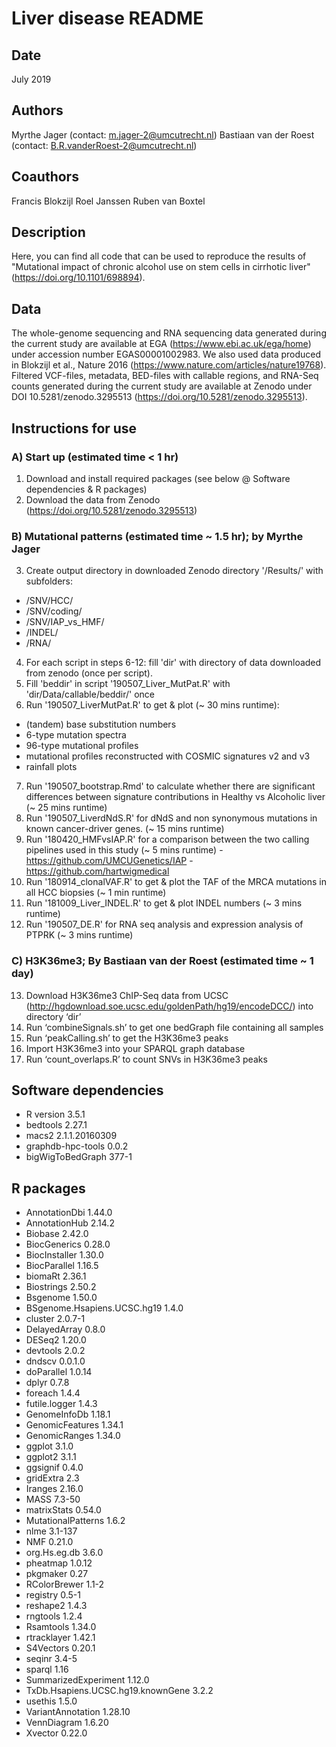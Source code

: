 # Liver disease README

## Date
July 2019

## Authors
Myrthe Jager (contact: m.jager-2@umcutrecht.nl)
Bastiaan van der Roest (contact: B.R.vanderRoest-2@umcutrecht.nl)

## Coauthors
Francis Blokzijl
Roel Janssen
Ruben van Boxtel

## Description
Here, you can find all code that can be used to reproduce the results of "Mutational impact of chronic alcohol use on stem cells in cirrhotic liver" (https://doi.org/10.1101/698894).

## Data
The whole-genome sequencing and RNA sequencing data generated during the current study are available at EGA (https://www.ebi.ac.uk/ega/home) under accession number EGAS00001002983. We also used data produced in Blokzijl et al., Nature 2016 (https://www.nature.com/articles/nature19768).
Filtered VCF-files, metadata, BED-files with callable regions, and RNA-Seq counts generated during the current study are available at Zenodo under DOI 10.5281/zenodo.3295513 (https://doi.org/10.5281/zenodo.3295513). 


## Instructions for use

### A) Start up (estimated time < 1 hr)
1. Download and install required packages (see below @ Software dependencies & R packages)
2. Download the data from Zenodo (https://doi.org/10.5281/zenodo.3295513)

### B) Mutational patterns (estimated time ~ 1.5 hr); by Myrthe Jager
3. Create output directory in downloaded Zenodo directory '/Results/' with subfolders:
- /SNV/HCC/
- /SNV/coding/
- /SNV/IAP_vs_HMF/
- /INDEL/
- /RNA/
4. For each script in steps 6-12: fill 'dir' with directory of data downloaded from zenodo (once per script).
5. Fill 'beddir' in script '190507_Liver_MutPat.R' with 'dir/Data/callable/beddir/' once
6. Run '190507_LiverMutPat.R' to get & plot (~ 30 mins runtime): 
- (tandem) base substitution numbers
- 6-type mutation spectra
- 96-type mutational profiles
- mutational profiles reconstructed with COSMIC signatures v2 and v3
- rainfall plots
7. Run '190507_bootstrap.Rmd' to calculate whether there are significant differences between signature contributions in Healthy vs Alcoholic liver (~ 25 mins runtime)
8. Run '190507_LiverdNdS.R' for dNdS and non synonymous mutations in known cancer-driver genes. (~ 15 mins runtime)
9. Run '180420_HMFvsIAP.R' for a comparison between the two calling pipelines used in this study (~ 5 mins runtime)
-https://github.com/UMCUGenetics/IAP
-https://github.com/hartwigmedical
10. Run '180914_clonalVAF.R' to get & plot the TAF of the MRCA mutations in all HCC biopsies (~ 1 min runtime)
11. Run '181009_Liver_INDEL.R' to get & plot INDEL numbers (~ 3 mins runtime)
12. Run '190507_DE.R' for RNA seq analysis and expression analysis of PTPRK (~ 3 mins runtime)

### C) H3K36me3; By Bastiaan van der Roest (estimated time ~ 1 day)
13. Download H3K36me3 ChIP-Seq data from UCSC (http://hgdownload.soe.ucsc.edu/goldenPath/hg19/encodeDCC/) into directory ‘dir’
14. Run ‘combineSignals.sh’ to get one bedGraph file containing all samples
15. Run ‘peakCalling.sh’ to get the H3K36me3 peaks
16. Import H3K36me3 into your SPARQL graph database
17. Run ‘count_overlaps.R’ to count SNVs in H3K36me3 peaks


## Software dependencies
- R version 3.5.1
- bedtools 2.27.1
- macs2 2.1.1.20160309
- graphdb-hpc-tools 0.0.2
- bigWigToBedGraph 377-1


## R packages
- AnnotationDbi	1.44.0
- AnnotationHub	2.14.2
- Biobase	2.42.0
- BiocGenerics	0.28.0
- BiocInstaller	1.30.0
- BiocParallel	1.16.5
- biomaRt	2.36.1
- Biostrings	2.50.2
- Bsgenome	1.50.0
- BSgenome.Hsapiens.UCSC.hg19	1.4.0
- cluster	2.0.7-1
- DelayedArray	0.8.0
- DESeq2	1.20.0
- devtools	2.0.2
- dndscv	0.0.1.0
- doParallel	1.0.14
- dplyr	0.7.8
- foreach	1.4.4
- futile.logger	1.4.3
- GenomeInfoDb	1.18.1
- GenomicFeatures	1.34.1
- GenomicRanges	1.34.0
- ggplot	3.1.0
- ggplot2	3.1.1
- ggsignif	0.4.0
- gridExtra	2.3
- Iranges	2.16.0
- MASS	7.3-50
- matrixStats	0.54.0
- MutationalPatterns	1.6.2
- nlme	3.1-137
- NMF	0.21.0
- org.Hs.eg.db	3.6.0
- pheatmap	1.0.12
- pkgmaker	0.27
- RColorBrewer	1.1-2
- registry	0.5-1
- reshape2	1.4.3
- rngtools	1.2.4
- Rsamtools	1.34.0
- rtracklayer	1.42.1
- S4Vectors	0.20.1
- seqinr	3.4-5
- sparql	1.16
- SummarizedExperiment	1.12.0
- TxDb.Hsapiens.UCSC.hg19.knownGene	3.2.2
- usethis	1.5.0
- VariantAnnotation	1.28.10
- VennDiagram	1.6.20
- Xvector	0.22.0
